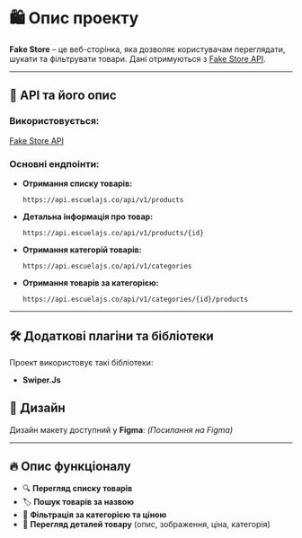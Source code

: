 # 🛍️ Опис проекту

**Fake Store** – це веб-сторінка, яка дозволяє користувачам переглядати, шукати та фільтрувати товари. Дані отримуються з [Fake Store API](https://api.escuelajs.co/api/v1/products).

---

## 🔗 API та його опис

### Використовується:
[Fake Store API](https://api.escuelajs.co/api/v1/products)

### Основні ендпоінти:
- **Отримання списку товарів:**  
  ```plaintext
  https://api.escuelajs.co/api/v1/products
  ```
- **Детальна інформація про товар:**  
  ```plaintext
  https://api.escuelajs.co/api/v1/products/{id}
  ```
- **Отримання категорій товарів:**  
  ```plaintext
  https://api.escuelajs.co/api/v1/categories
  ```
- **Отримання товарів за категорією:**  
  ```plaintext
  https://api.escuelajs.co/api/v1/categories/{id}/products
  ```

---

## 🛠 Додаткові плагіни та бібліотеки

Проект використовує такі бібліотеки:
- **Swiper.Js**


## 🎨 Дизайн

Дизайн макету доступний у **Figma**: *(Посилання на Figma)*

---

## 🔥 Опис функціоналу

- 🔍 **Перегляд списку товарів**
- 🏷 **Пошук товарів за назвою**
- 📂 **Фільтрація за категорією та ціною**
- 📝 **Перегляд деталей товару** (опис, зображення, ціна, категорія)


